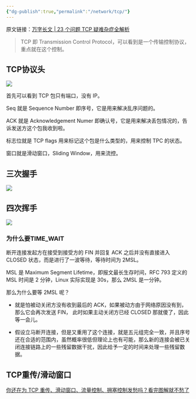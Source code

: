 ```yaml
---
{"dg-publish":true,"permalink":"/network/tcp/"}
---
```


原文链接：[万字长文 | 23 个问题 TCP 疑难杂症全解析](https://mp.weixin.qq.com/s/LUtk6u_zv0w8g8GIGWEuCw)

>TCP 即 Transmission Control Protocol，可以看到是一个传输控制协议，重点就在这个控制。
## TCP协议头

![](https://pic.imgdb.cn/item/656ec9ffc458853aef041915.png)

首先可以看到 TCP 包只有端口，没有 IP。

Seq 就是 Sequence Number 即序号，它是用来解决乱序问题的。

ACK 就是 Acknowledgement Numer 即确认号，它是用来解决丢包情况的，告诉发送方这个包我收到啦。

标志位就是 TCP flags 用来标记这个包是什么类型的，用来控制 TPC 的状态。

窗口就是滑动窗口，Sliding Window，用来流控。

## 三次握手

![](https://pic.imgdb.cn/item/656eca50c458853aef050feb.png)


## 四次挥手

![](https://pic.imgdb.cn/item/656ecaa2c458853aef0640b4.png)


### 为什么要TIME_WAIT

断开连接发起方在接受到接受方的 FIN 并回复 ACK 之后并没有直接进入 CLOSED 状态，而是进行了一波等待，等待时间为 2MSL。

MSL 是 Maximum Segment Lifetime，即报文最长生存时间，RFC 793 定义的 MSL 时间是 2 分钟，Linux 实际实现是 30s，那么 2MSL 是一分钟。

那么为什么要等 2MSL 呢？

- 就是怕被动关闭方没有收到最后的 ACK，如果被动方由于网络原因没有到，那么它会再次发送 FIN， 此时如果主动关闭方已经 CLOSED 那就傻了，因此等一会儿。
    
- 假设立马断开连接，但是又重用了这个连接，就是五元组完全一致，并且序号还在合适的范围内，虽然概率很低但理论上也有可能，那么新的连接会被已关闭连接链路上的一些残留数据干扰，因此给予一定的时间来处理一些残留数据。


## TCP重传/滑动窗口
[你还在为 TCP 重传、滑动窗口、流量控制、拥塞控制发愁吗？看完图解就不愁了](https://mp.weixin.qq.com/s/HjOUsKn8eLfDogbBX3hPnA?poc_token=HCHMbmWjwdhoitUl-XlML8M3cSPmzkBFuzq92oWs)

